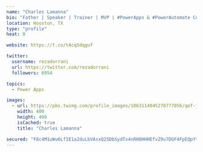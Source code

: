 ```yaml
---
name: "Charles Lamanna"
bio: "Father | Speaker | Trainer | MVP | #PowerApps & #PowerAutomate Community Super User | YouTuber Right-pointing triangle http://youtube.com/c/rezadorrani | Learn - Share - Clockwise rightwards and leftwards open circle arrows"
location: Houston, TX
type: "profile"
heat: 0

website: https://t.co/tAcqSdqguf

twitter:
  username: rezadorrani
  url: https://twitter.com/rezadorrani
  followers: 8954

topics:
  - Power Apps

images:
  - url: https://pbs.twimg.com/profile_images/1063114045270777856/qeT-jpWr_400x400.jpg
    width: 400
    height: 400
    isCached: true
    title: "Charles Lamanna"

secured: "F8c4M1uWu6LfIE1a2duLbVAsxQ25DbSydTx4nRH8HHHEfvZ9u7DGF4FpEQpYtRc7kJ8swySd/EpC1pAuhm2fV8mO+fMQGlIsZZuX/7anl30RUVKAvYjXKiSd6TXgP7Eh5Znp0DoMmHwr4qelbxJp/+ZhrGtMy4+kNrjqHtu+1JWthYHspDXC4MvXi/RUpRy9wSPhZCTtJts3bX/yfyp91kOXO818/6BHPF7KkdId8DtkKsOxNbGgycAm1pHo3nE4aBIesOcD90xbmMuKKbx5y5KHM+h6Z+6uuHjEroO+EebgLKIwE+urrxRH/vZl4OcsmMgwVNAx3Y7AynJem94MwssrBsYSfRavokqK3050cd5i/MjyRjf4FKt0akNLrx+5PXLiVGLHuO/LZKPN2r8c9EKl8zrhPtRIg1VrOkooxug=;43U/h3b08XJ15W75/O8uKg=="
---
```


